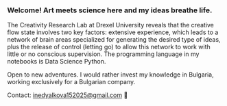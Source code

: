 ### Welcome! Art meets science here and my ideas breathe life.

The Creativity Research Lab at Drexel University reveals that the creative flow state involves two key factors: extensive experience, which leads to a network of brain areas specialized for generating the desired type of ideas, plus the release of control (letting go) to allow this network to work with little or no conscious supervision. The programming language in my notebooks is Data Science Python.

Open to new adventures. I would rather invest my knowledge in Bulgaria, working exclusively for a Bulgarian company.

Contact: inedyalkova152025@gmail.com 📨
